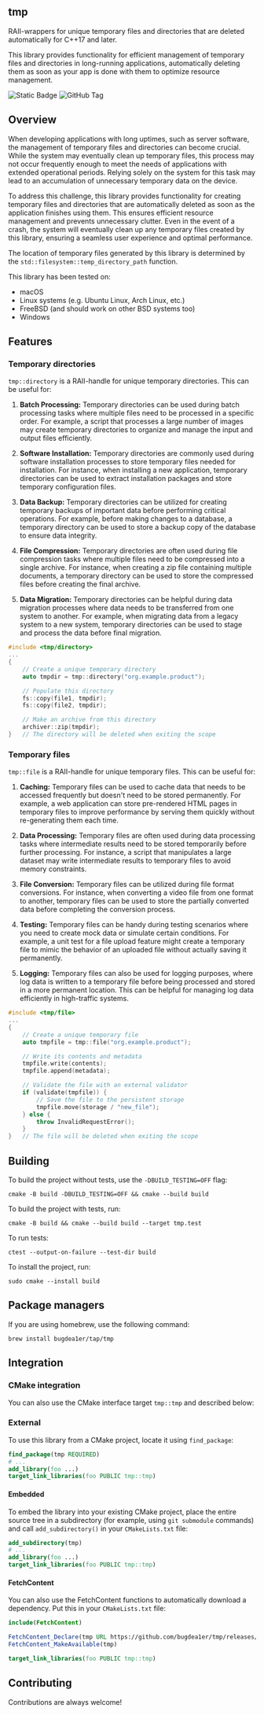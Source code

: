 ## tmp

RAII-wrappers for unique temporary files and directories that are deleted automatically for C++17 and later.

This library provides functionality for efficient management of temporary files and directories in long-running applications, automatically deleting them as soon as your app is done with them to optimize resource management.

![Static Badge](https://img.shields.io/badge/C%2B%2B-17%2B-blue)
![GitHub Tag](https://img.shields.io/github/v/release/bugdea1er/tmp)

## Overview

When developing applications with long uptimes, such as server software, the management of temporary files and directories can become crucial. While the system may eventually clean up temporary files, this process may not occur frequently enough to meet the needs of applications with extended operational periods. Relying solely on the system for this task may lead to an accumulation of unnecessary temporary data on the device.

To address this challenge, this library provides functionality for creating temporary files and directories that are automatically deleted as soon as the application finishes using them. This ensures efficient resource management and prevents unnecessary clutter. Even in the event of a crash, the system will eventually clean up any temporary files created by this library, ensuring a seamless user experience and optimal performance.

The location of temporary files generated by this library is determined by the `std::filesystem::temp_directory_path` function.

 This library has been tested on:
 - macOS
 - Linux systems (e.g. Ubuntu Linux, Arch Linux, etc.)
 - FreeBSD (and should work on other BSD systems too)
 - Windows


## Features

### Temporary directories

`tmp::directory` is a RAII-handle for unique temporary directories. This can be useful for:

1. **Batch Processing:** Temporary directories can be used during batch processing tasks where multiple files need to be processed in a specific order. For example, a script that processes a large number of images may create temporary directories to organize and manage the input and output files efficiently.

2. **Software Installation:** Temporary directories are commonly used during software installation processes to store temporary files needed for installation. For instance, when installing a new application, temporary directories can be used to extract installation packages and store temporary configuration files.

3. **Data Backup:** Temporary directories can be utilized for creating temporary backups of important data before performing critical operations. For example, before making changes to a database, a temporary directory can be used to store a backup copy of the database to ensure data integrity.

4. **File Compression:** Temporary directories are often used during file compression tasks where multiple files need to be compressed into a single archive. For instance, when creating a zip file containing multiple documents, a temporary directory can be used to store the compressed files before creating the final archive.

5. **Data Migration:** Temporary directories can be helpful during data migration processes where data needs to be transferred from one system to another. For example, when migrating data from a legacy system to a new system, temporary directories can be used to stage and process the data before final migration.

```cpp
#include <tmp/directory>
...
{
    // Create a unique temporary directory
    auto tmpdir = tmp::directory("org.example.product");

    // Populate this directory
    fs::copy(file1, tmpdir);
    fs::copy(file2, tmpdir);

    // Make an archive from this directory
    archiver::zip(tmpdir);
}   // The directory will be deleted when exiting the scope
```

### Temporary files

`tmp::file` is a RAII-handle for unique temporary files. This can be useful for:

1. **Caching:** Temporary files can be used to cache data that needs to be accessed frequently but doesn't need to be stored permanently. For example, a web application can store pre-rendered HTML pages in temporary files to improve performance by serving them quickly without re-generating them each time.

2. **Data Processing:** Temporary files are often used during data processing tasks where intermediate results need to be stored temporarily before further processing. For instance, a script that manipulates a large dataset may write intermediate results to temporary files to avoid memory constraints.

3. **File Conversion:** Temporary files can be utilized during file format conversions. For instance, when converting a video file from one format to another, temporary files can be used to store the partially converted data before completing the conversion process.

4. **Testing:** Temporary files can be handy during testing scenarios where you need to create mock data or simulate certain conditions. For example, a unit test for a file upload feature might create a temporary file to mimic the behavior of an uploaded file without actually saving it permanently.

5. **Logging:** Temporary files can also be used for logging purposes, where log data is written to a temporary file before being processed and stored in a more permanent location. This can be helpful for managing log data efficiently in high-traffic systems.

```cpp
#include <tmp/file>
...
{
    // Create a unique temporary file
    auto tmpfile = tmp::file("org.example.product");

    // Write its contents and metadata
    tmpfile.write(contents);
    tmpfile.append(metadata);

    // Validate the file with an external validator
    if (validate(tmpfile)) {
        // Save the file to the persistent storage
        tmpfile.move(storage / "new_file");
    } else {
        throw InvalidRequestError();
    }
}   // The file will be deleted when exiting the scope
```

## Building

To build the project without tests, use the `-DBUILD_TESTING=OFF` flag:
```shell
cmake -B build -DBUILD_TESTING=OFF && cmake --build build
```

To build the project with tests, run:
```shell
cmake -B build && cmake --build build --target tmp.test
```

To run tests:
```shell
ctest --output-on-failure --test-dir build
```

To install the project, run:
```shell
sudo cmake --install build
```

## Package managers

If you are using homebrew, use the following command:
```shell
brew install bugdea1er/tap/tmp
```

## Integration

### CMake integration
You can also use the CMake interface target `tmp::tmp` and described below:

### External

To use this library from a CMake project, locate it using `find_package`:
```cmake
find_package(tmp REQUIRED)
# ...
add_library(foo ...)
target_link_libraries(foo PUBLIC tmp::tmp)
```

#### Embedded

To embed the library into your existing CMake project, place the entire source tree in a subdirectory (for example, using `git submodule` commands) and call `add_subdirectory()` in your `CMakeLists.txt` file:
```cmake
add_subdirectory(tmp)
# ...
add_library(foo ...)
target_link_libraries(foo PUBLIC tmp::tmp)
```

#### FetchContent

You can also use the FetchContent functions to automatically download a dependency. Put this in your `CMakeLists.txt` file:
```cmake
include(FetchContent)

FetchContent_Declare(tmp URL https://github.com/bugdea1er/tmp/releases/download/<version>/tmp.tar.xz)
FetchContent_MakeAvailable(tmp)

target_link_libraries(foo PUBLIC tmp::tmp)
```

## Contributing
Contributions are always welcome!
